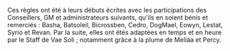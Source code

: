 Ces règles ont été à leurs débuts écrites avec les participations des Conseillers, GM et administrateurs suivants, qu'ils en soient bénis et remerciés : Basha, Batsoleil, Bicrossben, Cedro, DogMael, Eowyn, Lestat, Syrio et Revan. Par la suite, elles ont étés adaptées en temps et en heure par le Staff de Vae Soli ; notamment grâce à la plume de Meliäa et Percy.
